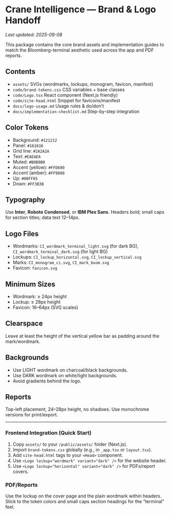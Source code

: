 # Crane Intelligence — Brand & Logo Handoff
_Last updated: 2025-09-08_

This package contains the core brand assets and implementation guides to match the Bloomberg-terminal aesthetic used across the app and PDF reports.

## Contents
- `assets/` SVGs (wordmarks, lockups, monogram, favicon, manifest)
- `code/brand-tokens.css` CSS variables + base classes
- `code/Logo.tsx` React component (Next.js friendly)
- `code/site-head.html` Snippet for favicons/manifest
- `docs/logo-usage.md` Usage rules & do/don’t
- `docs/implementation-checklist.md` Step-by-step integration

## Color Tokens
- Background: `#121212`
- Panel: `#161616`
- Grid line: `#2A2A2A`
- Text: `#EAEAEA`
- Muted: `#B0B0B0`
- Accent (yellow): `#FFD600`
- Accent (amber): `#FF9800`
- Up: `#00FF85`
- Down: `#FF3B3B`

## Typography
Use **Inter**, **Roboto Condensed**, or **IBM Plex Sans**. Headers bold; small caps for section titles; data text 12–14px.

## Logo Files
- Wordmarks: `CI_wordmark_terminal_light.svg` (for dark BG), `CI_wordmark_terminal_dark.svg` (for light BG)
- Lockups: `CI_lockup_horizontal.svg`, `CI_lockup_vertical.svg`
- Marks: `CI_monogram_ci.svg`, `CI_mark_boom.svg`
- Favicon: `favicon.svg`

## Minimum Sizes
- Wordmark: ≥ 24px height
- Lockup: ≥ 28px height
- Favicon: 16–64px (SVG scales)

## Clearspace
Leave at least the height of the vertical yellow bar as padding around the mark/wordmark.

## Backgrounds
- Use LIGHT wordmark on charcoal/black backgrounds.
- Use DARK wordmark on white/light backgrounds.
- Avoid gradients behind the logo.

## Reports
Top-left placement, 24–28px height, no shadows. Use monochrome versions for print/export.

---

### Frontend Integration (Quick Start)
1. Copy `assets/` to your `/public/assets/` folder (Next.js).
2. Import `brand-tokens.css` globally (e.g., in `_app.tsx` or `layout.tsx`).
3. Add `site-head.html` tags to your `<Head>` component.
4. Use `<Logo lockup="wordmark" variant="dark" />` for the website header.
5. Use `<Logo lockup="horizontal" variant="dark" />` for PDFs/report covers.

### PDF/Reports
Use the lockup on the cover page and the plain wordmark within headers. Stick to the token colors and small caps section headings for the “terminal” feel.
